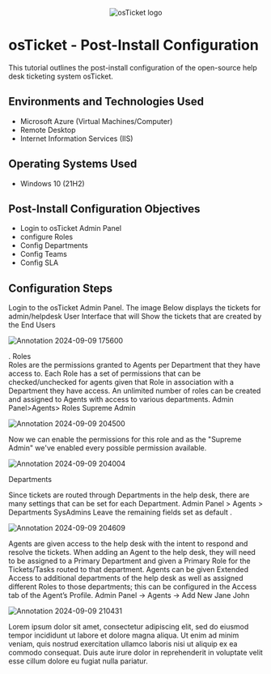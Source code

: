 <p align="center">
<img src="https://i.imgur.com/Clzj7Xs.png" alt="osTicket logo"/>
</p>

<h1>osTicket - Post-Install Configuration</h1>
This tutorial outlines the post-install configuration of the open-source help desk ticketing system osTicket.<br />



<h2>Environments and Technologies Used</h2>

- Microsoft Azure (Virtual Machines/Computer)
- Remote Desktop
- Internet Information Services (IIS)

<h2>Operating Systems Used </h2>

- Windows 10</b> (21H2)

<h2>Post-Install Configuration Objectives</h2>

- Login to osTicket Admin Panel
- configure Roles
- Config Departments
- Config Teams
- Config SLA

<h2>Configuration Steps</h2>

<p> Login to the osTicket Admin Panel. The image  Below displays the tickets for admin/helpdesk User Interface  that will Show the tickets that are created by the End Users    

  
![Annotation 2024-09-09 175600](https://github.com/user-attachments/assets/6a4fadf3-09c4-4503-a74a-217c21be4bf3)


</p> 
<p>
 .
</h>Roles
<br /> Roles are the permissions granted to Agents per Department that they have access to. Each Role has a set of permissions that can be checked/unchecked for agents given that Role in association with a Department they have access. An unlimited number of roles can be created and assigned to Agents with access to various departments.
Admin Panel>Agents> Roles
Supreme Admin


![Annotation 2024-09-09 204500](https://github.com/user-attachments/assets/c22bd1ee-4143-4cc1-8ba0-5d6ffc2dc4c9)

Now we can enable the permissions for this role and as the "Supreme Admin" we've enabled every possible permission available.

![Annotation 2024-09-09 204004](https://github.com/user-attachments/assets/59db7f45-c64e-482d-ac0a-c626a0d04e7a)

</p> Departments
<p>
Since tickets are routed through Departments in the help desk, there are many settings that can be set for each Department.
Admin Panel > Agents > Departments
SysAdmins
Leave the remaining fields set as default .
</p>


![Annotation 2024-09-09 204609](https://github.com/user-attachments/assets/948035ed-c6b0-4055-a74f-e863d9998d96)


<p> Agents are given access to the help desk with the intent to respond and resolve the tickets. When adding an Agent to the help desk, they will need to be assigned to a Primary Department and given a Primary Role for the Tickets/Tasks routed to that department. Agents can be given Extended Access to additional departments of the help desk as well as assigned different Roles to those departments; this can be configured in the Access tab of the Agent’s Profile.
Admin Panel -> Agents -> Add New
Jane
John

![Annotation 2024-09-09 210431](https://github.com/user-attachments/assets/9a6bc2a1-3238-4b06-81ae-983c716f03dc)


</p>
<p>

  
  
  
  Lorem ipsum dolor sit amet, consectetur adipiscing elit, sed do eiusmod tempor incididunt ut labore et dolore magna aliqua. Ut enim ad minim veniam, quis nostrud exercitation ullamco laboris nisi ut aliquip ex ea commodo consequat. Duis aute irure dolor in reprehenderit in voluptate velit esse cillum dolore eu fugiat nulla pariatur.
</p>
<br />
